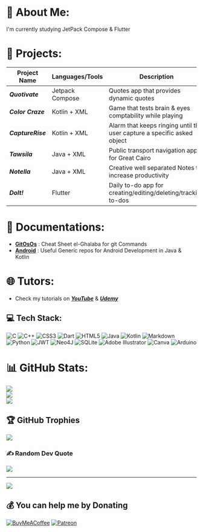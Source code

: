 # 💫 About Me:
I'm currently studying JetPack Compose & Flutter
# 📱 Projects:
| Project Name | Languages/Tools | Description                                                               | ReadMe                                              | onPlayStore                                                                   |
|---------------|-----------------|--------------------------------------------------------------------------|-----------------------------------------------------|-------------------------------------------------------------------------------|
| **_Quotivate_** | Jetpack Compose | Quotes app that provides dynamic quotes                                  | [**open**](https://github.com/mossssama/Quotivate)  | [**try**](https://play.google.com/store/apps/details?id=com.newOs.quotivate)  |
|**_Color Craze_**| Kotlin + XML    | Game that tests brain & eyes comptability while playing                  | [**open**](https://github.com/mossssama/ColorGame)  | [**try**](https://play.google.com/store/apps/details?id=com.newOs.colorCraze) |
|**_CaptureRise_**| Kotlin + XML    | Alarm that keeps ringing until the user capture a specific asked object  | [**open**](https://github.com/mossssama/CaptureRise)| [**try**](https://play.google.com/store/apps/details?id=com.newOs.captureRise)|
| **_Tawsila_**   | Java + XML      | Public transport navigation app for Great Cairo                          | [**open**](https://github.com/HaidyGamal/GP-AndroidApp)  | [**watch**](https://www.youtube.com/watch?v=ogHvqx3w7lY)                  |
| **_Notella_**   | Java + XML      | Creative well separated Notes to increase productivity                   | [**open**](https://github.com/mossssama/Notella)    | [**try**](https://play.google.com/store/apps/details?id=com.mOssssama.notesapp) |
| **_DoIt!_**     | Flutter         | Daily to-do app for creating/editing/deleting/tracking to-dos | [**open**](https://github.com/mossssama/DoIt) | [**try**](https://play.google.com/store/apps/details?id=com.newOs.doIt)  |

# 📖 Documentations:
- **[GitOsOs](https://github.com/mossssama/GitOsOs)** : Cheat Sheet el-Ghalaba for git Commands
- **[Android](https://github.com/mossssama/AndroidJavaClasses)** : Useful Generic repos for Android Development in Java & Kotlin

# 🌐 Tutors:
- Check my tutorials on [**_YouTube_**](https://youtube.com/c/@mossssama) & [**_Udemy_**](https://www.udemy.com/user/mohammad-osama-saleh-ahmad/) 


## 💻 Tech Stack:
![C](https://img.shields.io/badge/c-%2300599C.svg?style=plastic&logo=c&logoColor=white) ![C++](https://img.shields.io/badge/c++-%2300599C.svg?style=plastic&logo=c%2B%2B&logoColor=white) ![CSS3](https://img.shields.io/badge/css3-%231572B6.svg?style=plastic&logo=css3&logoColor=white) ![Dart](https://img.shields.io/badge/dart-%230175C2.svg?style=plastic&logo=dart&logoColor=white) ![HTML5](https://img.shields.io/badge/html5-%23E34F26.svg?style=plastic&logo=html5&logoColor=white) ![Java](https://img.shields.io/badge/java-%23ED8B00.svg?style=plastic&logo=java&logoColor=white) ![Kotlin](https://img.shields.io/badge/kotlin-%230095D5.svg?style=plastic&logo=kotlin&logoColor=white) ![Markdown](https://img.shields.io/badge/markdown-%23000000.svg?style=plastic&logo=markdown&logoColor=white) ![Python](https://img.shields.io/badge/python-3670A0?style=plastic&logo=python&logoColor=ffdd54) ![JWT](https://img.shields.io/badge/JWT-black?style=plastic&logo=JSON%20web%20tokens) 	![Neo4J](https://img.shields.io/badge/Neo4j-008CC1?style=plastic&logo=neo4j&logoColor=white) ![SQLite](https://img.shields.io/badge/sqlite-%2307405e.svg?style=plastic&logo=sqlite&logoColor=white) ![Adobe Illustrator](https://img.shields.io/badge/adobeillustrator-%23FF9A00.svg?style=plastic&logo=adobeillustrator&logoColor=white) ![Canva](https://img.shields.io/badge/Canva-%2300C4CC.svg?style=plastic&logo=Canva&logoColor=white) ![Arduino](https://img.shields.io/badge/-Arduino-00979D?style=plastic&logo=Arduino&logoColor=white)
# 📊 GitHub Stats:
![](https://github-readme-stats.vercel.app/api?username=mossssama&theme=bear&hide_border=false&include_all_commits=true&count_private=false)<br/>
![](https://github-readme-streak-stats.herokuapp.com/?user=mossssama&theme=bear&hide_border=false)<br/>
![](https://github-readme-stats.vercel.app/api/top-langs/?username=mossssama&theme=bear&hide_border=false&include_all_commits=true&count_private=false&layout=compact)

## 🏆 GitHub Trophies
![](https://github-profile-trophy.vercel.app/?username=mossssama&theme=radical&no-frame=false&no-bg=false&margin-w=4)

### ✍️ Random Dev Quote
![](https://quotes-github-readme.vercel.app/api?type=horizontal&theme=gruvbox)

---
[![](https://visitcount.itsvg.in/api?id=mossssama&icon=2&color=0)](https://visitcount.itsvg.in)

  ## 💰 You can help me by Donating
  [![BuyMeACoffee](https://img.shields.io/badge/Buy%20Me%20a%20Coffee-ffdd00?style=for-the-badge&logo=buy-me-a-coffee&logoColor=black)](https://buymeacoffee.com/mossssama) [![Patreon](https://img.shields.io/badge/Patreon-F96854?style=for-the-badge&logo=patreon&logoColor=white)](https://patreon.com/torabelmath) 

  
<!-- Proudly created with GPRM ( https://gprm.itsvg.in ) -->

